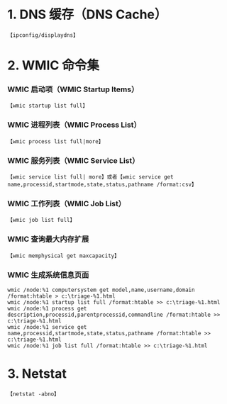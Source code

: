 # 1. DNS 缓存（DNS Cache）
` 【ipconfig/displaydns】 `
# 2. WMIC 命令集
### WMIC 启动项（WMIC Startup Items）
` 【wmic startup list full】 `
### WMIC 进程列表（WMIC Process List）
` 【wmic process list full|more】 `
### WMIC 服务列表（WMIC Service List）
` 【wmic service list full| more】或者【wmic service get name,processid,startmode,state,status,pathname /format:csv】 `
### WMIC 工作列表（WMIC Job List）
` 【wmic job list full】 `
### WMIC 查询最大内存扩展
` 【wmic memphysical get maxcapacity】 `
### WMIC 生成系统信息页面
```batch
wmic /node:%1 computersystem get model,name,username,domain /format:htable > c:\triage-%1.html
wmic /node:%1 startup list full /format:htable >> c:\triage-%1.html
wmic /node:%1 process get description,processid,parentprocessid,commandline /format:htable >> c:\triage-%1.html
wmic /node:%1 service get name,processid,startmode,state,status,pathname /format:htable >> c:\triage-%1.html
wmic /node:%1 job list full /format:htable >> c:\triage-%1.html
```
# 3. Netstat
` 【netstat -abno】 `
